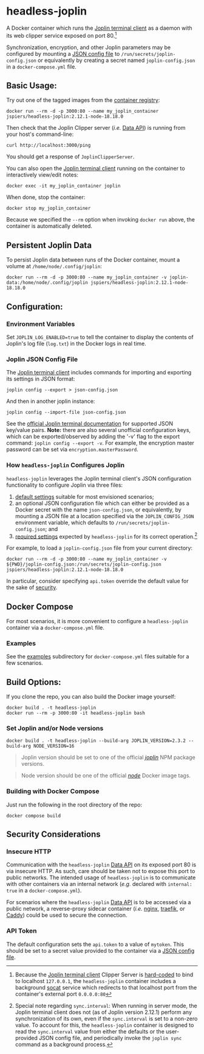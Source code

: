 # headless-joplin

A Docker container which runs the [Joplin terminal client] as a daemon with its web clipper service exposed on port 80.[^1]

[^1]: Because the [Joplin terminal client] Clipper Server is [hard-coded](https://github.com/laurent22/joplin/blob/a58d1d040cfdb0c9898e02b7c96ea9abff13270b/packages/lib/ClipperServer.ts#L231) to bind to localhost `127.0.0.1`, the `headless-joplin` container includes a background [socat] service which redirects to that localhost port from the container's external port `0.0.0.0:80`

Synchronization, encryption, and other Joplin parameters may be configured by mounting a [JSON config file] to `/run/secrets/joplin-config.json` or equivalently by creating a secret named `joplin-config.json` in a `docker-compose.yml` file.

## Basic Usage:

Try out one of the tagged images from the [container registry]:
```
docker run --rm -d -p 3000:80 --name my_joplin_container jspiers/headless-joplin:2.12.1-node-18.18.0
```
Then check that the Joplin Clipper server (*i.e.* [Data API]) is running from your host's command-line:
```
curl http://localhost:3000/ping
```
You should get a response of `JoplinClipperServer`.

You can also open the [Joplin terminal client] running on the container to interactively view/edit notes:
```
docker exec -it my_joplin_container joplin
```

When done, stop the container:
```
docker stop my_joplin_container
```

Because we specified the `--rm` option when invoking `docker run` above, the container is automatically deleted.

## Persistent Joplin Data
To persist Joplin data between runs of the Docker container, mount a volume at `/home/node/.config/joplin`:
```
docker run --rm -d -p 3000:80 --name my_joplin_container -v joplin-data:/home/node/.config/joplin jspiers/headless-joplin:2.12.1-node-18.18.0
```

## Configuration:

### Environment Variables
Set `JOPLIN_LOG_ENABLED=true` to tell the container to display the contents of Joplin's log file (`log.txt`) in the Docker logs in real time.

### Joplin JSON Config File

The [Joplin terminal client] includes commands for importing and exporting its settings in JSON format:
```
joplin config --export > json-config.json
```
And then in another joplin instance:
```
joplin config --import-file json-config.json
```

See the [official Joplin terminal documentation](https://joplinapp.org/terminal/#commands) for supported JSON key/value pairs. **Note:** there are also several unofficial configuration keys, which can be exported/observed by adding the '-v' flag to the export command: `joplin config --export -v`. For example, the encryption master password can be set via `encryption.masterPassword`.

### How `headless-joplin` Configures Joplin
`headless-joplin` leverages the Joplin terminal client's JSON configuration functionality to configure Joplin via three files:
1. [default settings](joplin-config-defaults.json) suitable for most envisioned scenarios;
2. an optional JSON configuration file which can either be provided as a Docker secret with the name `json-config.json`, or equivalently, by mounting a JSON file at a location specified via the `JOPLIN_CONFIG_JSON` environment variable, which defaults to `/run/secrets/joplin-config.json`; and
3. [required settings](joplin-config-required.json) expected by `headless-joplin` for its correct operation.[^2]

For example, to load a `joplin-config.json` file from your current directory:
[^2]: Special note regarding `sync.interval`: When running in server mode, the Joplin terminal client does not (as of Joplin version 2.12.1) perform any synchronization of its own, even if the `sync.interval` is set to a non-zero value. To account for this, the `headless-joplin` container is designed to read the `sync.interval` value from either the defaults or the user-provided JSON config file, and periodically invoke the `joplin sync` command as a background process.

```
docker run --rm -d -p 3000:80 --name my_joplin_container -v ${PWD}/joplin-config.json:/run/secrets/joplin-config.json jspiers/headless-joplin:2.12.1-node-18.18.0
```

In particular, consider specifying `api.token` override the default value for the sake of [security](#security-considerations).

## Docker Compose
For most scenarios, it is more convenient to configure a `headless-joplin` container via a `docker-compose.yml` file.

### Examples
See the [examples] subdirectory for `docker-compose.yml` files suitable for a few scenarios.

## Build Options:

If you clone the repo, you can also build the Docker image yourself:
```
docker build . -t headless-joplin
docker run --rm -p 3000:80 -it headless-joplin bash
```

### Set Joplin and/or Node versions
```
docker build . -t headless-joplin --build-arg JOPLIN_VERSION=2.3.2 --build-arg NODE_VERSION=16
```
> Joplin version should be set to one of the official *[joplin](https://www.npmjs.com/package/joplin?activeTab=versions)* NPM package versions.

> Node version should be one of the official *[node](https://hub.docker.com/_/node/tags)* Docker image tags.

### Building with Docker Compose
Just run the following in the root directory of the repo:

```
docker compose build
```

## Security Considerations
### Insecure HTTP
Communication with the `headless-joplin` [Data API] on its exposed port 80 is via insecure HTTP. As such, care should be taken not to expose this port to public networks. The intended usage of `headless-joplin` is to communicate with other containers via an internal network (*e.g.* declared with `internal: true` in a `docker-compose.yml`).

For scenarios where the `headless-joplin` [Data API] is to be accessed via a public network, a reverse-proxy sidecar container (*i.e.* [nginx], [traefik], or [Caddy]) could be used to secure the connection.

### API Token
The default configuration sets the `api.token` to a value of `mytoken`. This should be set to a secret value provided to the container via a [JSON config file].

<!-- MARKDOWN LINKS & IMAGES -->
<!-- https://www.markdownguide.org/basic-syntax/#reference-style-links -->
[Joplin]: https://github.com/laurent22/joplin/
[Joplin terminal client]: https://joplinapp.org/terminal/
[socat]: https://linuxcommandlibrary.com/man/socat#tldr
[container registry]: https://hub.docker.com/r/jspiers/headless-joplin/
[Data API]: https://joplinapp.org/api/references/rest_api/
[JSON config file]: #joplin-json-config-file
[examples]: examples
[nginx]: https://domysee.com/blogposts/reverse-proxy-nginx-docker-compose
[traefik]: https://doc.traefik.io/traefik/user-guides/docker-compose/basic-example/
[Caddy]: https://github.com/lucaslorentz/caddy-docker-proxy
